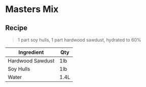 # Masters Mix

## Recipe

> 1 part soy hulls, 1 part hardwood sawdust, hydrated to 60%

| Ingredient       | Qty  |
| ---------------- | ---- |
| Hardwood Sawdust | 1lb  |
| Soy Hulls        | 1lb  |
| Water            | 1.4L |
